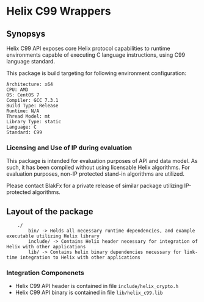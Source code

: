 Helix C99 Wrappers
========================================================

## Synopsys
Helix C99 API exposes core Helix protocol capabilities to runtime environments capable of
executing C language instructions, using C99 language standard.

This package is build targeting for following environment configuration:

	Architecture: x64
	CPU: AMD
	OS: CentOS 7
	Compiler: GCC 7.3.1
	Build Type: Release
	Runtime: N/A
	Thread Model: mt
	Library Type: static
	Language: C
	Standard: C99


### Licensing and Use of IP during evaluation
This package is intended for evaluation purposes of API and data model. 
As such, it has been compiled without using licensable Helix algorithms. 
For evaluation purposes, non-IP protected stand-in algorithms are utilized.

Please contact BlakFx for a private release of similar package utilizing IP-protected algorithms.


## Layout of the package
```
    ./
        bin/ -> Holds all necessary runtime dependencies, and example executable utilizing Helix library
        include/ -> Contains Helix header necessary for integration of Helix with other applications
        lib/ -> Contains helix binary dependencies necessary for link-time integration to Helix with other applications
```


### Integration Componenets
* Helix C99 API header is contained in file `include/helix_crypto.h`
* Helix C99 API binary is contained in file `lib/helix_c99.lib`

